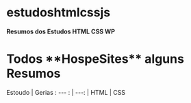 # estudoshtmlcssjs
__Resumos dos Estudos HTML CSS WP__
<h1>Todos **HospeSites** alguns Resumos</h1>
Estoudo | Gerias 
: --- : | ---:
| HTML | CSS
